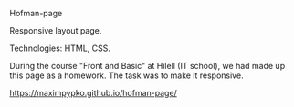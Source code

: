 Hofman-page

Responsive layout page.

Technologies: HTML, CSS.

During the course "Front and Basic" at Hilell (IT school), we had made up this page as a homework. The task was to make it responsive.

https://maximpypko.github.io/hofman-page/
